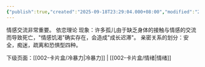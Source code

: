 ```yaml
---
{"publish":true,"created":"2025-09-18T23:29:04.000+08:00","modified":"2025-09-18T23:29:04.000+08:00","tags":["成长","家庭","亲密关系"],"cssclasses":""}
---
```


情感交流非常重要。
依恋理论 现象：许多孤儿由于缺乏身体的接触与情感的交流而导致死亡，"情感饥渴"确实存在，会造成"成长迟滞"。
亲密关系的划分：安全，痴迷，疏离和恐惧型四种。



下级页面：[[002-卡片盒/冷暴力\|冷暴力]] | [[002-卡片盒/情绪\|情绪]]